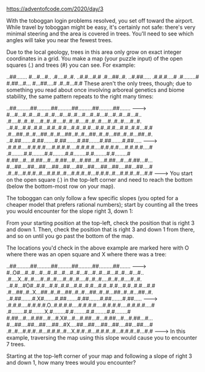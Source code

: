 https://adventofcode.com/2020/day/3

With the toboggan login problems resolved, you set off toward the airport. While travel by toboggan might be easy, it's certainly not safe: there's very minimal steering and the area is covered in trees. You'll need to see which angles will take you near the fewest trees.

Due to the local geology, trees in this area only grow on exact integer coordinates in a grid. You make a map (your puzzle input) of the open squares (.) and trees (#) you can see. For example:

..##.......
#...#...#..
.#....#..#.
..#.#...#.#
.#...##..#.
..#.##.....
.#.#.#....#
.#........#
#.##...#...
#...##....#
.#..#...#.#
These aren't the only trees, though; due to something you read about once involving arboreal genetics and biome stability, the same pattern repeats to the right many times:

..##.........##.........##.........##.........##.........##.......  --->
#...#...#..#...#...#..#...#...#..#...#...#..#...#...#..#...#...#..
.#....#..#..#....#..#..#....#..#..#....#..#..#....#..#..#....#..#.
..#.#...#.#..#.#...#.#..#.#...#.#..#.#...#.#..#.#...#.#..#.#...#.#
.#...##..#..#...##..#..#...##..#..#...##..#..#...##..#..#...##..#.
..#.##.......#.##.......#.##.......#.##.......#.##.......#.##.....  --->
.#.#.#....#.#.#.#....#.#.#.#....#.#.#.#....#.#.#.#....#.#.#.#....#
.#........#.#........#.#........#.#........#.#........#.#........#
#.##...#...#.##...#...#.##...#...#.##...#...#.##...#...#.##...#...
#...##....##...##....##...##....##...##....##...##....##...##....#
.#..#...#.#.#..#...#.#.#..#...#.#.#..#...#.#.#..#...#.#.#..#...#.#  --->
You start on the open square (.) in the top-left corner and need to reach the bottom (below the bottom-most row on your map).

The toboggan can only follow a few specific slopes (you opted for a cheaper model that prefers rational numbers); start by counting all the trees you would encounter for the slope right 3, down 1:

From your starting position at the top-left, check the position that is right 3 and down 1. Then, check the position that is right 3 and down 1 from there, and so on until you go past the bottom of the map.

The locations you'd check in the above example are marked here with O where there was an open square and X where there was a tree:

..##.........##.........##.........##.........##.........##.......  --->
#..O#...#..#...#...#..#...#...#..#...#...#..#...#...#..#...#...#..
.#....X..#..#....#..#..#....#..#..#....#..#..#....#..#..#....#..#.
..#.#...#O#..#.#...#.#..#.#...#.#..#.#...#.#..#.#...#.#..#.#...#.#
.#...##..#..X...##..#..#...##..#..#...##..#..#...##..#..#...##..#.
..#.##.......#.X#.......#.##.......#.##.......#.##.......#.##.....  --->
.#.#.#....#.#.#.#.O..#.#.#.#....#.#.#.#....#.#.#.#....#.#.#.#....#
.#........#.#........X.#........#.#........#.#........#.#........#
#.##...#...#.##...#...#.X#...#...#.##...#...#.##...#...#.##...#...
#...##....##...##....##...#X....##...##....##...##....##...##....#
.#..#...#.#.#..#...#.#.#..#...X.#.#..#...#.#.#..#...#.#.#..#...#.#  --->
In this example, traversing the map using this slope would cause you to encounter 7 trees.

Starting at the top-left corner of your map and following a slope of right 3 and down 1, how many trees would you encounter?